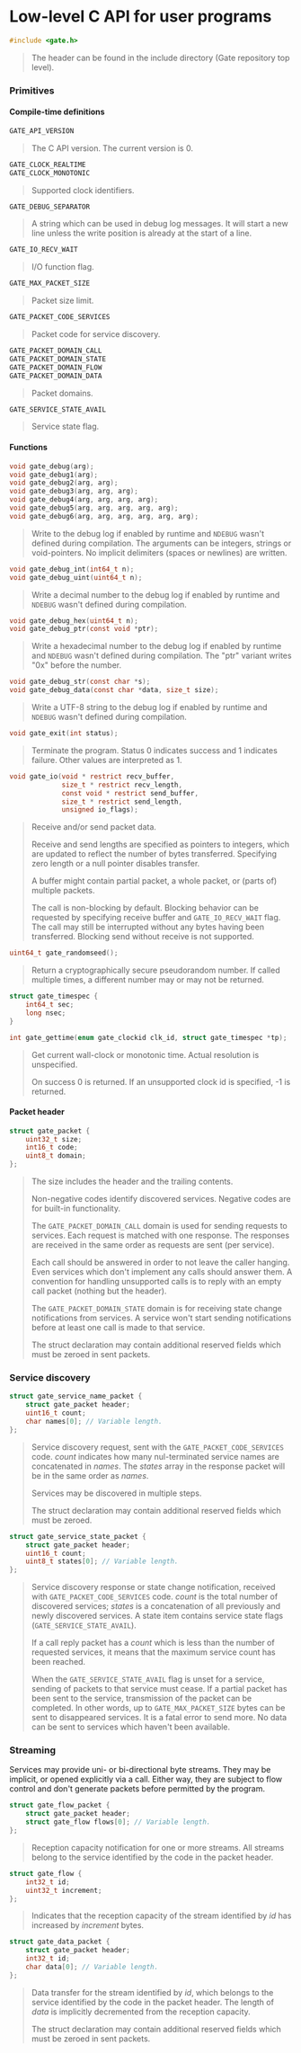 # Low-level C API for user programs

```c
#include <gate.h>
```
> The header can be found in the include directory (Gate repository top level).


### Primitives

#### Compile-time definitions

```c
GATE_API_VERSION
```
> The C API version.  The current version is 0.


```c
GATE_CLOCK_REALTIME
GATE_CLOCK_MONOTONIC
```
> Supported clock identifiers.


```c
GATE_DEBUG_SEPARATOR
```
> A string which can be used in debug log messages.  It will start a new line
> unless the write position is already at the start of a line.


```c
GATE_IO_RECV_WAIT
```
> I/O function flag.


```c
GATE_MAX_PACKET_SIZE
```
> Packet size limit.


```c
GATE_PACKET_CODE_SERVICES
```
> Packet code for service discovery.


```c
GATE_PACKET_DOMAIN_CALL
GATE_PACKET_DOMAIN_STATE
GATE_PACKET_DOMAIN_FLOW
GATE_PACKET_DOMAIN_DATA
```
> Packet domains.


```c
GATE_SERVICE_STATE_AVAIL
```
> Service state flag.


#### Functions

```c
void gate_debug(arg);
void gate_debug1(arg);
void gate_debug2(arg, arg);
void gate_debug3(arg, arg, arg);
void gate_debug4(arg, arg, arg, arg);
void gate_debug5(arg, arg, arg, arg, arg);
void gate_debug6(arg, arg, arg, arg, arg, arg);
```
> Write to the debug log if enabled by runtime and `NDEBUG` wasn't defined
> during compilation.  The arguments can be integers, strings or void-pointers.
> No implicit delimiters (spaces or newlines) are written.


```c
void gate_debug_int(int64_t n);
void gate_debug_uint(uint64_t n);
```
> Write a decimal number to the debug log if enabled by runtime and `NDEBUG`
> wasn't defined during compilation.


```c
void gate_debug_hex(uint64_t n);
void gate_debug_ptr(const void *ptr);
```
> Write a hexadecimal number to the debug log if enabled by runtime and
> `NDEBUG` wasn't defined during compilation.  The "ptr" variant writes "0x"
> before the number.


```c
void gate_debug_str(const char *s);
void gate_debug_data(const char *data, size_t size);
```
> Write a UTF-8 string to the debug log if enabled by runtime and `NDEBUG`
> wasn't defined during compilation.


```c
void gate_exit(int status);
```
> Terminate the program.  Status 0 indicates success and 1 indicates failure.
> Other values are interpreted as 1.


```c
void gate_io(void * restrict recv_buffer,
             size_t * restrict recv_length,
             const void * restrict send_buffer,
             size_t * restrict send_length,
             unsigned io_flags);
```
> Receive and/or send packet data.
>
> Receive and send lengths are specified as pointers to integers, which are
> updated to reflect the number of bytes transferred.  Specifying zero length
> or a null pointer disables transfer.
>
> A buffer might contain partial packet, a whole packet, or (parts of) multiple
> packets.
>
> The call is non-blocking by default.  Blocking behavior can be requested by
> specifying receive buffer and `GATE_IO_RECV_WAIT` flag.  The call may still
> be interrupted without any bytes having been transferred.  Blocking send
> without receive is not supported.


```c
uint64_t gate_randomseed();
```
> Return a cryptographically secure pseudorandom number.  If called multiple
> times, a different number may or may not be returned.


```c
struct gate_timespec {
	int64_t sec;
	long nsec;
}

int gate_gettime(enum gate_clockid clk_id, struct gate_timespec *tp);
```
> Get current wall-clock or monotonic time.  Actual resolution is unspecified.
>
> On success 0 is returned.  If an unsupported clock id is specified, -1 is
> returned.



#### Packet header

```c
struct gate_packet {
	uint32_t size;
	int16_t code;
	uint8_t domain;
};
```
> The size includes the header and the trailing contents.
>
> Non-negative codes identify discovered services.  Negative codes are for
> built-in functionality.
>
> The `GATE_PACKET_DOMAIN_CALL` domain is used for sending requests to
> services.  Each request is matched with one response.  The responses are
> received in the same order as requests are sent (per service).
>
> Each call should be answered in order to not leave the caller hanging.  Even
> services which don't implement any calls should answer them.  A convention
> for handling unsupported calls is to reply with an empty call packet (nothing
> but the header).
>
> The `GATE_PACKET_DOMAIN_STATE` domain is for receiving state change
> notifications from services.  A service won't start sending notifications
> before at least one call is made to that service.
>
> The struct declaration may contain additional reserved fields which must be
> zeroed in sent packets.


### Service discovery

```c
struct gate_service_name_packet {
	struct gate_packet header;
	uint16_t count;
	char names[0]; // Variable length.
};
```
> Service discovery request, sent with the `GATE_PACKET_CODE_SERVICES` code.
> *count* indicates how many nul-terminated service names are concatenated in
> *names*.  The *states* array in the response packet will be in the same order
> as *names*.
>
> Services may be discovered in multiple steps.
>
> The struct declaration may contain additional reserved fields which must be
> zeroed.


```c
struct gate_service_state_packet {
	struct gate_packet header;
	uint16_t count;
	uint8_t states[0]; // Variable length.
};
```
> Service discovery response or state change notification, received with
> `GATE_PACKET_CODE_SERVICES` code.   *count* is the total number of discovered
> services; *states* is a concatenation of all previously and newly discovered
> services.  A state item contains service state flags
> (`GATE_SERVICE_STATE_AVAIL`).
>
> If a call reply packet has a *count* which is less than the number of
> requested services, it means that the maximum service count has been reached.
>
> When the `GATE_SERVICE_STATE_AVAIL` flag is unset for a service, sending of
> packets to that service must cease.  If a partial packet has been sent to the
> service, transmission of the packet can be completed.  In other words, up to
> `GATE_MAX_PACKET_SIZE` bytes can be sent to disappeared services.  It is a
> fatal error to send more.  No data can be sent to services which haven't been
> available.


### Streaming

Services may provide uni- or bi-directional byte streams.  They may be
implicit, or opened explicitly via a call.  Either way, they are subject to
flow control and don't generate packets before permitted by the program.


```c
struct gate_flow_packet {
	struct gate_packet header;
	struct gate_flow flows[0]; // Variable length.
};
```
> Reception capacity notification for one or more streams.  All streams belong
> to the service identified by the code in the packet header.


```c
struct gate_flow {
	int32_t id;
	uint32_t increment;
};
```
> Indicates that the reception capacity of the stream identified by *id* has
> increased by *increment* bytes.


```c
struct gate_data_packet {
	struct gate_packet header;
	int32_t id;
	char data[0]; // Variable length.
};
```
> Data transfer for the stream identified by *id*, which belongs to the service
> identified by the code in the packet header.  The length of *data* is
> implicitly decremented from the reception capacity.
>
> The struct declaration may contain additional reserved fields which must be
> zeroed in sent packets.


